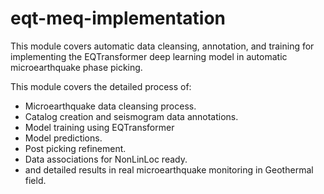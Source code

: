 # eqt-meq-implementation

This module covers automatic data cleansing, annotation, and training for implementing the EQTransformer deep learning model in automatic microearthquake phase picking.

This module covers the detailed process of:
- Microearthquake data cleansing process.
- Catalog creation and seismogram data annotations.
- Model training using EQTransformer
- Model predictions.
- Post picking refinement.
- Data associations for NonLinLoc ready.
- and detailed results in real microearthquake monitoring in Geothermal field.
